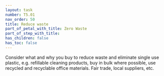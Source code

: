 ```yaml
---
layout: task
number: T5.01
nav_order: 50
title: Reduce waste
part_of_petal_with_title: Zero Waste
part_of_step_with_title: 
has_children: false
has_toc: false
---
```


Consider what and why you buy to reduce waste and eliminate single use plastic, e.g. refillable cleaning products, buy in bulk where possible, use recycled and recyclable office materials. Fair trade, local suppliers, etc.
